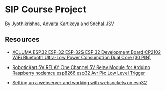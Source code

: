 # SIP Course Project

By [Jyothikrishna](https://github.com/bhendi-boi), [Advaita Kartikeya](https://github.com/addukar28) and [Snehal JSV](https://github.com/snehal)

## Resources

- [XCLUMA ESP32 ESP-32 ESP-32S ESP 32 Development Board CP2102 WiFi Bluetooth Ultra-Low Power Consumption Dual Core (30 PIN)](https://amzn.eu/d/7zlcQSe)

- [RoboticKart 5V RELAY One Channel 5V Relay Module for Arduino Raspberry nodemcu esp8266 esp32 Avr Pic Low Level Trigger](https://amzn.eu/d/7A9MNNY)

- [Setting up a webserver and working with websockets on esp32](https://m1cr0lab-esp32.github.io/remote-control-with-websocket/websocket-setup/)

